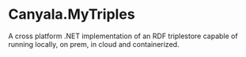 # Canyala.MyTriples
A cross platform .NET implementation of an RDF triplestore capable of running locally, on prem, in cloud and containerized.
